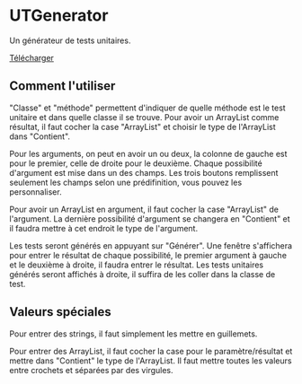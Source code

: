 # UTGenerator

Un générateur de tests unitaires.

[Télécharger](https://github.com/Guduche/UTGenerator/releases)

## Comment l'utiliser

"Classe" et "méthode" permettent d'indiquer de quelle méthode est le test unitaire et dans quelle classe il se trouve.
Pour avoir un ArrayList comme résultat, il faut cocher la case "ArrayList" et choisir le type de l'ArrayList dans "Contient".

Pour les arguments, on peut en avoir un ou deux, la colonne de gauche est pour le premier, celle de droite pour le deuxième. 
Chaque possibilité d'argument est mise dans un des champs.
Les trois boutons remplissent seulement les champs selon une prédifinition, vous pouvez les personnaliser.

Pour avoir un ArrayList en argument, il faut cocher la case "ArrayList" de l'argument. La dernière possibilité d'argument se changera en "Contient" et il faudra mettre à cet endroit le type de l'argument.

Les tests seront générés en appuyant sur "Générer". Une fenêtre s'affichera pour entrer le résultat de chaque possibilité, le premier argument à gauche et le deuxième à droite, il faudra entrer le résultat. Les tests unitaires générés seront affichés à droite, il suffira de les coller dans la classe de test.

## Valeurs spéciales

Pour entrer des strings, il faut simplement les mettre en guillemets.

Pour entrer des ArrayList, il faut cocher la case pour le paramètre/résultat et mettre dans "Contient" le type de l'ArrayList. Il faut mettre toutes les valeurs entre crochets et séparées par des virgules.
